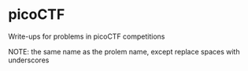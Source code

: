 # picoCTF

Write-ups for problems in picoCTF competitions

NOTE: the same name as the prolem name, except replace spaces with underscores